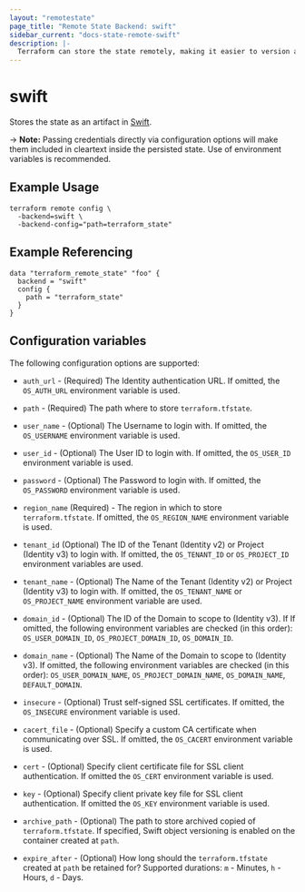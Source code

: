 ```yaml
---
layout: "remotestate"
page_title: "Remote State Backend: swift"
sidebar_current: "docs-state-remote-swift"
description: |-
  Terraform can store the state remotely, making it easier to version and work with in a team.
---
```


# swift

Stores the state as an artifact in [Swift](http://docs.openstack.org/developer/swift/).

-> **Note:** Passing credentials directly via configuration options will
make them included in cleartext inside the persisted state. Use of
environment variables is recommended.

## Example Usage

```
terraform remote config \
  -backend=swift \
  -backend-config="path=terraform_state"
```

## Example Referencing

```
data "terraform_remote_state" "foo" {
  backend = "swift"
  config {
    path = "terraform_state"
  }
}
```

## Configuration variables

The following configuration options are supported:

 * `auth_url` - (Required) The Identity authentication URL. If omitted, the
   `OS_AUTH_URL` environment variable is used.

 * `path` - (Required) The path where to store `terraform.tfstate`.
 * `user_name` - (Optional) The Username to login with. If omitted, the
   `OS_USERNAME` environment variable is used.

 * `user_id` - (Optional) The User ID to login with. If omitted, the
   `OS_USER_ID` environment variable is used.

 * `password` - (Optional) The Password to login with. If omitted, the
   `OS_PASSWORD` environment variable is used.

 * `region_name` (Required) - The region in which to store `terraform.tfstate`. If
   omitted, the `OS_REGION_NAME` environment variable is used.

 * `tenant_id` (Optional) The ID of the Tenant (Identity v2) or Project
   (Identity v3) to login with. If omitted, the `OS_TENANT_ID` or
   `OS_PROJECT_ID` environment variables are used.

 * `tenant_name` - (Optional) The Name of the Tenant (Identity v2) or Project
   (Identity v3) to login with. If omitted, the `OS_TENANT_NAME` or
   `OS_PROJECT_NAME` environment variable are used.

 * `domain_id` - (Optional) The ID of the Domain to scope to (Identity v3). If
   If omitted, the following environment variables are checked (in this order):
   `OS_USER_DOMAIN_ID`, `OS_PROJECT_DOMAIN_ID`, `OS_DOMAIN_ID`.

 * `domain_name` - (Optional) The Name of the Domain to scope to (Identity v3).
   If omitted, the following environment variables are checked (in this order):
   `OS_USER_DOMAIN_NAME`, `OS_PROJECT_DOMAIN_NAME`, `OS_DOMAIN_NAME`,
   `DEFAULT_DOMAIN`.

 * `insecure` - (Optional) Trust self-signed SSL certificates. If omitted, the
   `OS_INSECURE` environment variable is used.

 * `cacert_file` - (Optional) Specify a custom CA certificate when communicating
   over SSL. If omitted, the `OS_CACERT` environment variable is used.

 * `cert` - (Optional) Specify client certificate file for SSL client
   authentication. If omitted the `OS_CERT` environment variable is used.

 * `key` - (Optional) Specify client private key file for SSL client
   authentication. If omitted the `OS_KEY` environment variable is used.

 * `archive_path` - (Optional) The path to store archived copied of `terraform.tfstate`.
   If specified, Swift object versioning is enabled on the container created at `path`.

 * `expire_after` - (Optional) How long should the `terraform.tfstate` created at `path`
   be retained for? Supported durations: `m` - Minutes, `h` - Hours, `d` - Days.
